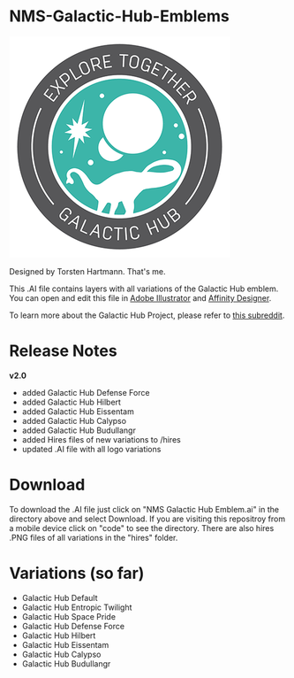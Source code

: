 # NMS-Galactic-Hub-Emblems

![Galactic Hub Default](https://github.com/donswelt/NMS-Galactic-Hub-Emblems/blob/master/images/ghd.png)

Designed by Torsten Hartmann. That's me.

This .AI file contains layers with all variations of the Galactic Hub emblem. You can open and edit this file in [Adobe Illustrator](https://www.adobe.com/products/illustrator.html) and [Affinity Designer](https://affinity.serif.com/).

To learn more about the Galactic Hub Project, please refer to [this subreddit](https://www.reddit.com/r/NMSGalacticHub/comments/7awyot/welcome_to_the_galactic_hub/).

# Release Notes

**v2.0**
- added Galactic Hub Defense Force
- added Galactic Hub Hilbert
- added Galactic Hub Eissentam
- added Galactic Hub Calypso
- added Galactic Hub Budullangr
- added Hires files of new variations to /hires
- updated .AI file with all logo variations

# Download

To download the .AI file just click on "NMS Galactic Hub Emblem.ai" in the directory above and select Download.
If you are visiting this repositroy from a mobile device click on "code" to see the directory.
There are also hires .PNG files of all variations in the "hires" folder.

# Variations (so far)

- Galactic Hub Default
- Galactic Hub Entropic Twilight
- Galactic Hub Space Pride
- Galactic Hub Defense Force
- Galactic Hub Hilbert
- Galactic Hub Eissentam
- Galactic Hub Calypso
- Galactic Hub Budullangr
